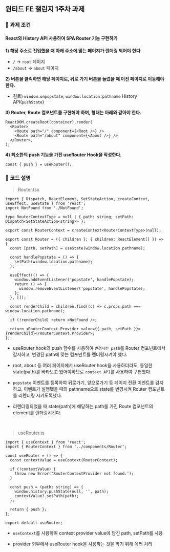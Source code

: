 ## 원티드 FE 챌린지 1주차 과제

### 🚩 과제 조건

#### React와 History API 사용하여 SPA Router 기능 구현하기

**1) 해당 주소로 진입했을 때 아래 주소에 맞는 페이지가 렌더링 되어야 한다.**

- `/` → `root` 페이지
- `/about` → `about` 페이지

**2) 버튼을 클릭하면 해당 페이지로, 뒤로 가기 버튼을 눌렀을 때 이전 페이지로 이동해야 한다.**

- 힌트) `window.onpopstate`, `window.location.pathname` History API(`pushState`)

**3) Router, Route 컴포넌트를 구현해야 하며, 형태는 아래와 같아야 한다.**

```tsx
ReactDOM.createRoot(container).render(
  <Router>
    <Route path="/" component={<Root />} />
    <Route path="/about" component={<About />} />
  </Router>,
);
```

**4) 최소한의 push 기능을 가진 useRouter Hook을 작성한다.**

```tsx
const { push } = useRouter();
```

### 🤔 코드 설명

> Router.tsx

```tsx
import { Dispatch, ReactElement, SetStateAction, createContext, useEffect, useState } from 'react';
import NotFound from './NotFound';

type RouterContextType = null | { path: string; setPath: Dispatch<SetStateAction<string>> };

export const RouterContext = createContext<RouterContextType>(null);

export const Router = ({ children }: { children: ReactElement[] }) => {
  const [path, setPath] = useState(window.location.pathname);

  const handlePopstate = () => {
    setPath(window.location.pathname);
  };

  useEffect(() => {
    window.addEventListener('popstate', handlePopstate);
    return () => {
      window.removeEventListener('popstate', handlePopstate);
    };
  }, []);

  const renderChild = children.find((c) => c.props.path === window.location.pathname);

  if (!renderChild) return <NotFound />;

  return <RouterContext.Provider value={{ path, setPath }}>{renderChild}</RouterContext.Provider>;
};
```

- useRouter hook의 push 함수를 사용하여 `변경시킨 path`를 Router 컴포넌트에서 감지하고, 변경된 path에 맞는 컴포넌트를 렌더링시켜야 했다.

- root, about 등 여러 페이지에서 useRouter hook을 사용하더라도, 동일한 state(path)를 바라보고 있어야하므로 `context API`를 사용하여 구현했다.

- `popstate` 이벤트를 등록하여 뒤로가기, 앞으로가기 등 페이지 전환 이벤트를 감지하고, 이벤트가 실행됐을 때의 pathname으로 state를 변경시켜 Router 컴포넌트를 리렌더링 시키도록했다.

- 리렌더링되었을 때 state(path)에 해당하는 path를 가진 Route 컴포넌트의 element를 렌더링시킨다.

<br />

> useRouter.ts

```tsx
import { useContext } from 'react';
import { RouterContext } from '../components/Router';

const useRouter = () => {
  const contextValue = useContext(RouterContext);

  if (!contextValue) {
    throw new Error('RouterContextProvider not found.');
  }

  const push = (path: string) => {
    window.history.pushState(null, '', path);
    contextValue?.setPath(path);
  };

  return { push };
};

export default useRouter;
```

- `useContext`를 사용하여 context provider value에 담긴 path, setPath를 사용

- provider 외부에서 useRouter hook을 사용하는 것을 막기 위해 에러 처리
